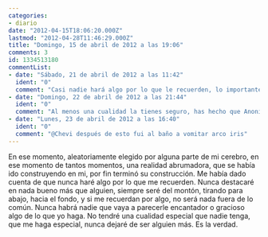 ```yaml
---
categories:
- diario
date: "2012-04-15T18:06:20.000Z"
lastmod: "2012-04-28T11:46:29.000Z"
title: "Domingo, 15 de abril de 2012 a las 19:06"
comments: 3
id: 1334513180
commentList:
- date: "Sábado, 21 de abril de 2012 a las 11:42"
  ident: "0"
  comment: "Casi nadie hará algo por lo que le recuerden, lo importante esque la gente que te recuerde bien por tal y como eres va a ser la que te quiere y esa es la gente que debes de querer que te recuerde, yo como muchos otros también soy del montón tirando para abajo, pero según la gente tengo cualidades buenas que me hacen de querer, tú también debes de tener las tuyas, aunque solo sea por ser tú seguro que muchas personas ya te quieren, lo que no se puede esperar es hacer lo mismo que la gente normal y que se nos recuerde como a Einstein."
- date: "Domingo, 22 de abril de 2012 a las 21:44"
  ident: "0"
  comment: "Al menos una cualidad la tienes seguro, has hecho que Anonimus te deje un comentario muy agradable ;)"
- date: "Lunes, 23 de abril de 2012 a las 16:40"
  ident: "0"
  comment: "@Chevi después de esto fui al baño a vomitar arco iris"
---
```


En ese momento, aleatoriamente elegido por alguna parte de mi cerebro, en ese momento de tantos momentos, una realidad abrumadora, que se había ido construyendo en mi, por fin terminó su construcción. Me había dado cuenta de que nunca haré algo por lo que me recuerden. Nunca destacaré en nada bueno más que alguien, siempre seré del montón, tirando para abajo, hacia el fondo, y si me recuerdan por algo, no será nada fuera de lo común. Nunca habrá nadie que vaya a parecerle encantador o gracioso algo de lo que yo haga. No tendré una cualidad especial que nadie tenga, que me haga especial, nunca dejaré de ser alguien más. Es la verdad.